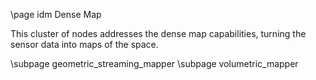 \page idm Dense Map


This cluster of nodes addresses the dense map capabilities, turning the sensor data into maps of the space.

\subpage geometric_streaming_mapper
\subpage volumetric_mapper
